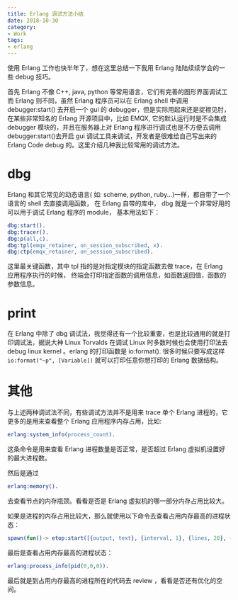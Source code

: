 ```yaml
---
title: Erlang 调试方法小结
date: 2018-10-30
category:
- Work
tags:
- erlang
---
```


使用 Erlang 工作也快半年了，想在这里总结一下我用 Erlang 陆陆续续学会的一些 debug 技巧。

首先 Erlang 不像 C++, java, python 等常用语言，它们有完善的图形界面调试工而 Erlang 则不同，虽然 Erlang 程序员可以在 Erlang shell 中调用 debugger:start() 去开启一个 gui 的 debugger，但是实际用起来还是捉襟见肘，在某些非常知名的 Erlang 开源项目中，比如 EMQX, 它的默认运行时是不会集成 debugger 模块的，并且在服务器上对 Erlang 程序进行调试也是不方便去调用 debugger:start()去开启 gui 调试工具来调试，开发者是很难给自己写出来的 Erlang Code debug 的。这里介绍几种我比较常用的调试方法。

# dbg

 Erlang 和其它常见的动态语言( 如: scheme, python, ruby...)一样，都自带了一个语言的 shell 去直接调用函数， 在 Erlang 自带的库中， dbg 就是一个非常好用的可以用于调试 Erlang 程序的 module，
 基本用法如下：

 ``` erlang
dbg:start().
dbg:tracer().
dbg:p(all,c).
dbg:tpl(emqx_retainer, on_session_subscribed, x).
dbg:ctp(emqx_retainer, on_session_subscribed).
```
这里最关键函数，其中 tpl 指的是对指定模块的指定函数去做 trace，在 Erlang 应用程序执行的时候， 终端会打印指定函数的调用信息，如函数返回值，函数的参数信息。

# print

在 Erlang 中除了 dbg 调试法，我觉得还有一个比较重要，也是比较通用的就是打印调试法，据说大神 Linux Torvalds 在调试 Linux 时多数时候也会使用打印法去 debug linux kernel 。erlang 的打印函数是 io:format(). 很多时候只要写成这样 `io:format("~p", [Variable])` 就可以打印任意你想打印的 Erlang 数据结构。


# 其他

与上述两种调试法不同，有些调试方法并不是用来 trace 单个 Erlang 进程的，它更多的是用来查看整个 Erlang 应用程序内存占用，比如:

```erlang
erlang:system_info(process_count).
```

这条命令是用来查看 Erlang 进程数量是否正常，是否超过 Erlang 虚拟机设置好的最大进程数。

然后是通过
```erlang
erlang:memory().
```
去查看节点的内存瓶颈。看看是否是 Erlang 虚拟机的哪一部分内存占用比较大。

如果是进程的内存占用比较大，那么就使用以下命令去查看占用内存最高的进程状态：

```erlang
spawn(fun()-> etop:start([{output, text}, {interval, 1}, {lines, 20}, {sort, memory}]) end).
```

最后是查看占用内存最高的进程状态：
```erlang
erlang:process_info(pid(0,0,0)).
```

最后就是到占用内存最高的进程所在的代码去 review ，看看是否还有优化的空间。

